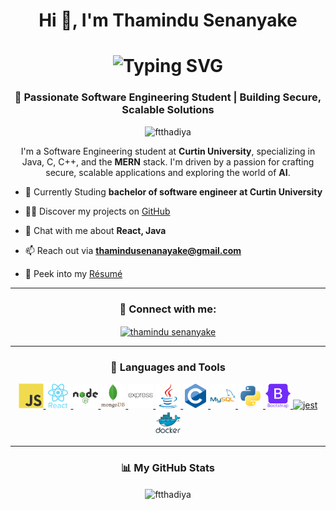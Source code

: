 <h1 align="center">Hi 👋, I'm Thamindu Senanyake</h1>
<h1 align="center">
  <img src="https://readme-typing-svg.demolab.com?font=Fira+Code&size=35&pause=2000&center=true&vCenter=true&width=940&lines=Hi+I+am+Thamindu+Senanayake;Java+%7C+Game+Developer+%7C+Tech+Enthusiast;Welcome+to+My+GitHub+Profile!" alt="Typing SVG" />
</h1>

<h3 align="center">🚀 Passionate Software Engineering Student | Building Secure, Scalable Solutions</h3>
<p align="center"> 
    <img src="https://komarev.com/ghpvc/?username=ftthadiya&label=Profile%20views&color=0e75b6&style=flat" alt="ftthadiya" /> 
</p>

<p align="center">
   I'm a Software Engineering student at <strong>Curtin University</strong>, specializing in Java, C, C++, and the <strong>MERN</strong> stack. I'm driven by a passion for crafting secure, scalable applications and exploring the world of <strong>AI</strong>.
</p>

- 🌱 Currently Studing **bachelor of software engineer at Curtin University**

- 👨‍💻 Discover my projects on [GitHub](https://github.com/FTthadiya)

- 💬 Chat with me about **React, Java**

- 📫 Reach out via **thamindusenanayake@gmail.com**

- 📄 Peek into my [Résumé](https://drive.google.com/file/d/1cs5B1fXpZNl4aSj0AelHwV87QBAWsx6C/view?usp=sharing)

---

<h3 align="center">🤝 Connect with me:</h3>
<p align="center">
    <a href="https://www.linkedin.com/in/thamindu-senanyake-37272b264/" target="_blank">
        <img align="center" src="https://raw.githubusercontent.com/rahuldkjain/github-profile-readme-generator/master/src/images/icons/Social/linked-in-alt.svg" alt="thamindu senanyake" height="30" width="40" />
    </a>
</p>

---

<h3 align="center">🔧 Languages and Tools</h3>
<p align="center">
    <a href="https://developer.mozilla.org/en-US/docs/Web/JavaScript" target="_blank" rel="noreferrer"> 
        <img src="https://raw.githubusercontent.com/devicons/devicon/master/icons/javascript/javascript-original.svg" alt="javascript" width="40" height="40"/> 
    </a> 
    <a href="https://reactjs.org/" target="_blank" rel="noreferrer"> 
        <img src="https://raw.githubusercontent.com/devicons/devicon/master/icons/react/react-original-wordmark.svg" alt="react" width="40" height="40"/> 
    </a>
    <a href="https://nodejs.org" target="_blank" rel="noreferrer"> 
        <img src="https://raw.githubusercontent.com/devicons/devicon/master/icons/nodejs/nodejs-original-wordmark.svg" alt="nodejs" width="40" height="40"/> 
    </a> 
    <a href="https://www.mongodb.com/" target="_blank" rel="noreferrer"> 
        <img src="https://raw.githubusercontent.com/devicons/devicon/master/icons/mongodb/mongodb-original-wordmark.svg" alt="mongodb" width="40" height="40"/> 
    </a> 
    <a href="https://expressjs.com" target="_blank" rel="noreferrer"> 
        <img src="https://raw.githubusercontent.com/devicons/devicon/master/icons/express/express-original-wordmark.svg" alt="express" width="40" height="40"/> 
    </a> 
    <a href="https://www.java.com" target="_blank" rel="noreferrer"> 
        <img src="https://raw.githubusercontent.com/devicons/devicon/master/icons/java/java-original.svg" alt="java" width="40" height="40"/> 
    </a>
    <a href="https://www.cprogramming.com/" target="_blank" rel="noreferrer"> 
        <img src="https://raw.githubusercontent.com/devicons/devicon/master/icons/c/c-original.svg" alt="c" width="40" height="40"/> 
    </a>
    <a href="https://www.mysql.com/" target="_blank" rel="noreferrer"> 
        <img src="https://raw.githubusercontent.com/devicons/devicon/master/icons/mysql/mysql-original-wordmark.svg" alt="mysql" width="40" height="40"/> 
    </a>
    <a href="https://www.python.org" target="_blank" rel="noreferrer"> 
        <img src="https://raw.githubusercontent.com/devicons/devicon/master/icons/python/python-original.svg" alt="python" width="40" height="40"/> 
    </a> 
    <a href="https://getbootstrap.com" target="_blank" rel="noreferrer"> 
        <img src="https://raw.githubusercontent.com/devicons/devicon/master/icons/bootstrap/bootstrap-plain-wordmark.svg" alt="bootstrap" width="40" height="40"/> 
    </a>
    <a href="https://jestjs.io" target="_blank" rel="noreferrer"> 
        <img src="https://www.vectorlogo.zone/logos/jestjsio/jestjsio-icon.svg" alt="jest" width="40" height="40"/> 
    </a> 
    <a href="https://www.docker.com/" target="_blank" rel="noreferrer"> 
        <img src="https://raw.githubusercontent.com/devicons/devicon/master/icons/docker/docker-original-wordmark.svg" alt="docker" width="40" height="40"/> 
    </a> 
</p>

---

<h3 align="center">📊 My GitHub Stats</h3>
<p align="center">
    <img align="center" src="https://github-readme-stats.vercel.app/api/top-langs?username=ftthadiya&show_icons=true&locale=en&layout=compact" alt="ftthadiya" />
</p>
